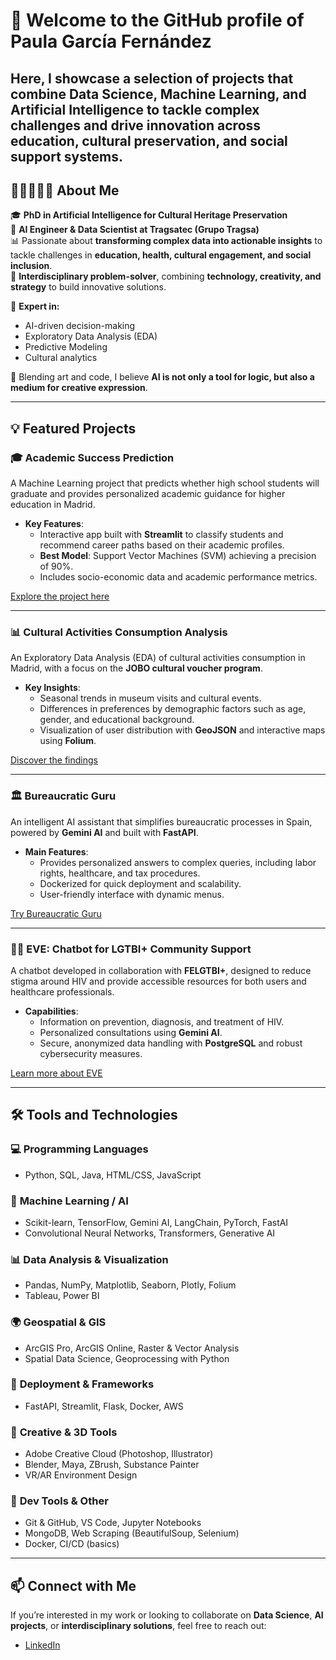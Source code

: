 # 📖 Welcome to the GitHub profile of Paula García Fernández
Here, I showcase a selection of projects that combine Data Science, Machine Learning, and Artificial Intelligence to tackle complex challenges and drive innovation across education, cultural preservation, and social support systems.
---

## 👩‍💻🎷🎨🧠 About Me

🎓 **PhD in Artificial Intelligence for Cultural Heritage Preservation**  
🏢 **AI Engineer & Data Scientist at Tragsatec (Grupo Tragsa)**  
📊 Passionate about **transforming complex data into actionable insights** to tackle challenges in **education, health, cultural engagement, and social inclusion**.  
🧩 **Interdisciplinary problem-solver**, combining **technology, creativity, and strategy** to build innovative solutions.  

🧠 **Expert in:**
- AI-driven decision-making  
- Exploratory Data Analysis (EDA)  
- Predictive Modeling  
- Cultural analytics  

🎨 Blending art and code, I believe **AI is not only a tool for logic, but also a medium for creative expression**.


---

## 💡 Featured Projects  

### 🎓 **Academic Success Prediction**  
A Machine Learning project that predicts whether high school students will graduate and provides personalized academic guidance for higher education in Madrid.  
- **Key Features**:  
  - Interactive app built with **Streamlit** to classify students and recommend career paths based on their academic profiles.  
  - **Best Model**: Support Vector Machines (SVM) achieving a precision of 90%.  
  - Includes socio-economic data and academic performance metrics.  

[Explore the project here](https://github.com/pgf3712/Machine-Learning---Predicting-Academic-Success-and-Dropout-Risk-in-Students-)  

---

### 📊 **Cultural Activities Consumption Analysis**  
An Exploratory Data Analysis (EDA) of cultural activities consumption in Madrid, with a focus on the **JOBO cultural voucher program**.  
- **Key Insights**:  
  - Seasonal trends in museum visits and cultural events.  
  - Differences in preferences by demographic factors such as age, gender, and educational background.  
  - Visualization of user distribution with **GeoJSON** and interactive maps using **Folium**.  

[Discover the findings](https://github.com/pgf3712/EDA_Madrid_Museums)  

---

### 🏛️ **Bureaucratic Guru**  
An intelligent AI assistant that simplifies bureaucratic processes in Spain, powered by **Gemini AI** and built with **FastAPI**.  
- **Main Features**:  
  - Provides personalized answers to complex queries, including labor rights, healthcare, and tax procedures.  
  - Dockerized for quick deployment and scalability.  
  - User-friendly interface with dynamic menus.  

[Try Bureaucratic Guru](https://github.com/pgf3712/GURU_BUROCRATICO_AI_generator)  

---

### 🏳️‍🌈 **EVE: Chatbot for LGTBI+ Community Support**  
A chatbot developed in collaboration with **FELGTBI+**, designed to reduce stigma around HIV and provide accessible resources for both users and healthcare professionals.  
- **Capabilities**:  
  - Information on prevention, diagnosis, and treatment of HIV.  
  - Personalized consultations using **Gemini AI**.  
  - Secure, anonymized data handling with **PostgreSQL** and robust cybersecurity measures.  

[Learn more about EVE](https://github.com/pgf3712/FELGTBI--The-Bridge)  

---

## 🛠️ Tools and Technologies

### 💻 **Programming Languages**
- Python, SQL, Java, HTML/CSS, JavaScript

### 🧠 **Machine Learning / AI**
- Scikit-learn, TensorFlow, Gemini AI, LangChain, PyTorch, FastAI  
- Convolutional Neural Networks, Transformers, Generative AI

### 📊 **Data Analysis & Visualization**
- Pandas, NumPy, Matplotlib, Seaborn, Plotly, Folium  
- Tableau, Power BI

### 🌍 **Geospatial & GIS**
- ArcGIS Pro, ArcGIS Online, Raster & Vector Analysis  
- Spatial Data Science, Geoprocessing with Python

### 🚀 **Deployment & Frameworks**
- FastAPI, Streamlit, Flask, Docker, AWS

### 🎨 **Creative & 3D Tools**
- Adobe Creative Cloud (Photoshop, Illustrator)  
- Blender, Maya, ZBrush, Substance Painter  
- VR/AR Environment Design

### 🧰 **Dev Tools & Other**
- Git & GitHub, VS Code, Jupyter Notebooks  
- MongoDB, Web Scraping (BeautifulSoup, Selenium)  
- Docker, CI/CD (basics)


---

## 📫 Connect with Me  
If you’re interested in my work or looking to collaborate on **Data Science**, **AI projects**, or **interdisciplinary solutions**, feel free to reach out:  
- [LinkedIn](https://www.linkedin.com/in/paula-garc%C3%ADa-fern%C3%A1ndez-84b97a1b1/)  
